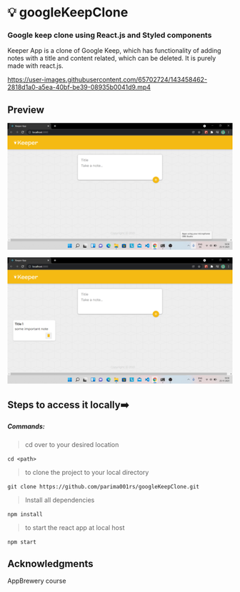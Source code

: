 # 💡 googleKeepClone

### Google keep clone using React.js and Styled components

Keeper App is a clone of Google Keep, which has functionality of adding notes with a title and content related, which can be deleted. It is purely made with react.js.


https://user-images.githubusercontent.com/65702724/143458462-2818d1a0-a5ea-40bf-be39-08935b0041d9.mp4

<!-- 
This project is deployed using **Github Pages** 

[Deployed project link]() -->

## Preview

![banner1](/public/images/banner1.png)

![banner2](/public/images/banner2.png)

## Steps to access it locally➡️

##### Commands:

> cd over to your desired location

```cd <path>```

> to clone the project to your local directory

`git clone https://github.com/parima001rs/googleKeepClone.git`

> Install all dependencies

`npm install`

> to start the react app at local host

`npm start`

## Acknowledgments

AppBrewery course
